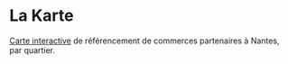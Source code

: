 # La Karte

[Carte interactive](https://gdelaunay.github.io/lakarte/) de référencement de commerces partenaires à Nantes, par quartier. 
